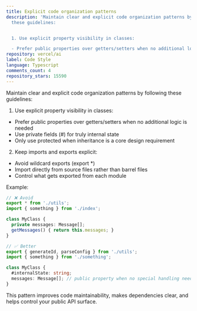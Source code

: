```yaml
---
title: Explicit code organization patterns
description: 'Maintain clear and explicit code organization patterns by following
  these guidelines:


  1. Use explicit property visibility in classes:

  - Prefer public properties over getters/setters when no additional logic is needed'
repository: vercel/ai
label: Code Style
language: Typescript
comments_count: 4
repository_stars: 15590
---
```


Maintain clear and explicit code organization patterns by following these guidelines:

1. Use explicit property visibility in classes:
- Prefer public properties over getters/setters when no additional logic is needed
- Use private fields (#) for truly internal state
- Only use protected when inheritance is a core design requirement

2. Keep imports and exports explicit:
- Avoid wildcard exports (export *)
- Import directly from source files rather than barrel files
- Control what gets exported from each module

Example:
```typescript
// ❌ Avoid
export * from './utils';
import { something } from './index';

class MyClass {
  private messages: Message[];
  getMessages() { return this.messages; }
}

// ✅ Better
export { generateId, parseConfig } from './utils';
import { something } from './something';

class MyClass {
  #internalState: string;
  messages: Message[]; // public property when no special handling needed
}
```

This pattern improves code maintainability, makes dependencies clear, and helps control your public API surface.